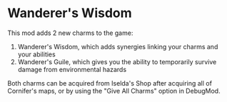 # Wanderer's Wisdom

This mod adds 2 new charms to the game: 
1. Wanderer's Wisdom, which adds synergies linking your charms and your abilities
2. Wanderer's Guile, which gives you the ability to temporarily survive damage from environmental hazards

Both charms can be acquired from Iselda's Shop after acquiring all of Cornifer's maps, or by using the "Give All Charms" option in DebugMod.
